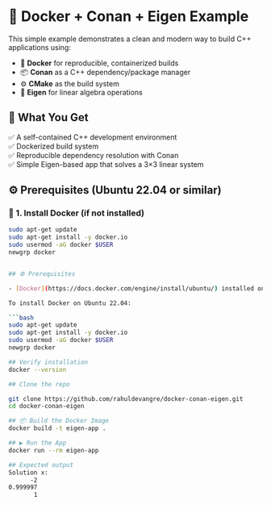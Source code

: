 # 🚀 Docker + Conan + Eigen Example

This simple example demonstrates a clean and modern way to build C++ applications using:

- 🐳 **Docker** for reproducible, containerized builds
- 📦 **Conan** as a C++ dependency/package manager
- ⚙️ **CMake** as the build system
- 📐 **Eigen** for linear algebra operations

## 🎯 What You Get

✅ A self-contained C++ development environment  
✅ Dockerized build system  
✅ Reproducible dependency resolution with Conan  
✅ Simple Eigen-based app that solves a 3×3 linear system

## ⚙️ Prerequisites (Ubuntu 22.04 or similar)

### 🐳 1. Install Docker (if not installed)

```bash
sudo apt-get update
sudo apt-get install -y docker.io
sudo usermod -aG docker $USER
newgrp docker


## ⚙️ Prerequisites

- [Docker](https://docs.docker.com/engine/install/ubuntu/) installed on your system.

To install Docker on Ubuntu 22.04:

```bash
sudo apt-get update
sudo apt-get install -y docker.io
sudo usermod -aG docker $USER
newgrp docker

## Verify installation
docker --version

## Clone the repo

git clone https://github.com/rahuldevangre/docker-conan-eigen.git
cd docker-conan-eigen

## 📦 Build the Docker Image
docker build -t eigen-app .

## ▶️ Run the App
docker run --rm eigen-app

## Expected output
Solution x:
      -2
0.999997
       1


